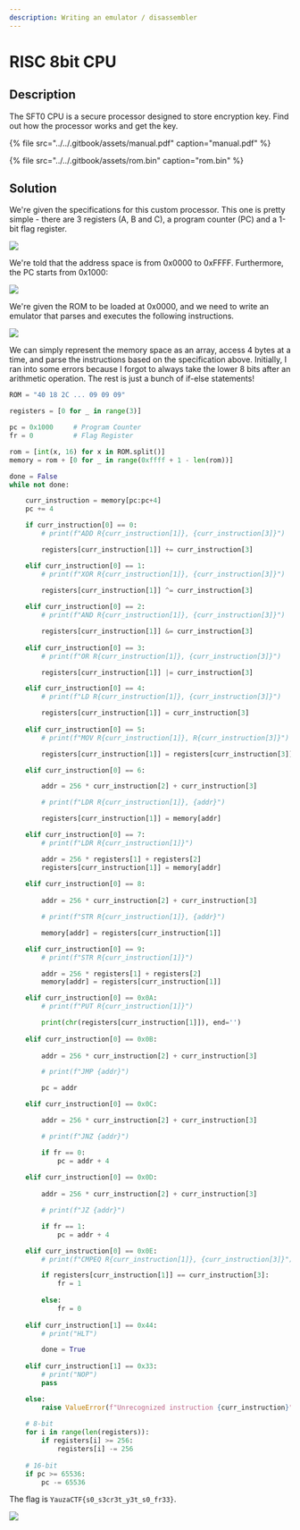 ```yaml
---
description: Writing an emulator / disassembler
---
```


# RISC 8bit CPU

## Description

The SFT0 CPU is a secure processor designed to store encryption key. Find out how the processor works and get the key.

{% file src="../../.gitbook/assets/manual.pdf" caption="manual.pdf" %}

{% file src="../../.gitbook/assets/rom.bin" caption="rom.bin" %}

## Solution

We're given the specifications for this custom processor. This one is pretty simple - there are 3 registers \(A, B and C\), a program counter \(PC\) and a 1-bit flag register.

![](../../.gitbook/assets/screenshot-2021-08-30-at-1.40.29-pm.png)

We're told that the address space is from 0x0000 to 0xFFFF. Furthermore, the PC starts from 0x1000:

![](../../.gitbook/assets/screenshot-2021-08-30-at-1.41.53-pm.png)

We're given the ROM to be loaded at 0x0000, and we need to write an emulator that parses and executes the following instructions.

![](../../.gitbook/assets/screenshot-2021-08-30-at-1.42.26-pm.png)

We can simply represent the memory space as an array, access 4 bytes at a time, and parse the instructions based on the specification above. Initially, I ran into some errors because I forgot to always take the lower 8 bits after an arithmetic operation. The rest is just a bunch of if-else statements!

```python
ROM = "40 18 2C ... 09 09 09"

registers = [0 for _ in range(3)]

pc = 0x1000     # Program Counter
fr = 0          # Flag Register

rom = [int(x, 16) for x in ROM.split()]
memory = rom + [0 for _ in range(0xffff + 1 - len(rom))]

done = False
while not done:

    curr_instruction = memory[pc:pc+4]
    pc += 4

    if curr_instruction[0] == 0:
        # print(f"ADD R{curr_instruction[1]}, {curr_instruction[3]}")

        registers[curr_instruction[1]] += curr_instruction[3]

    elif curr_instruction[0] == 1:
        # print(f"XOR R{curr_instruction[1]}, {curr_instruction[3]}")

        registers[curr_instruction[1]] ^= curr_instruction[3]
    
    elif curr_instruction[0] == 2:
        # print(f"AND R{curr_instruction[1]}, {curr_instruction[3]}")

        registers[curr_instruction[1]] &= curr_instruction[3]
    
    elif curr_instruction[0] == 3:
        # print(f"OR R{curr_instruction[1]}, {curr_instruction[3]}")

        registers[curr_instruction[1]] |= curr_instruction[3]

    elif curr_instruction[0] == 4:
        # print(f"LD R{curr_instruction[1]}, {curr_instruction[3]}")

        registers[curr_instruction[1]] = curr_instruction[3]
    
    elif curr_instruction[0] == 5:
        # print(f"MOV R{curr_instruction[1]}, R{curr_instruction[3]}")

        registers[curr_instruction[1]] = registers[curr_instruction[3]]

    elif curr_instruction[0] == 6:

        addr = 256 * curr_instruction[2] + curr_instruction[3]

        # print(f"LDR R{curr_instruction[1]}, {addr}")

        registers[curr_instruction[1]] = memory[addr]

    elif curr_instruction[0] == 7:
        # print(f"LDR R{curr_instruction[1]}")

        addr = 256 * registers[1] + registers[2]
        registers[curr_instruction[1]] = memory[addr]
    
    elif curr_instruction[0] == 8:
        
        addr = 256 * curr_instruction[2] + curr_instruction[3]

        # print(f"STR R{curr_instruction[1]}, {addr}")

        memory[addr] = registers[curr_instruction[1]]

    elif curr_instruction[0] == 9:
        # print(f"STR R{curr_instruction[1]}")

        addr = 256 * registers[1] + registers[2]      
        memory[addr] = registers[curr_instruction[1]]

    elif curr_instruction[0] == 0x0A:
        # print(f"PUT R{curr_instruction[1]}")

        print(chr(registers[curr_instruction[1]]), end='')
    
    elif curr_instruction[0] == 0x0B:
        
        addr = 256 * curr_instruction[2] + curr_instruction[3]

        # print(f"JMP {addr}")

        pc = addr

    elif curr_instruction[0] == 0x0C:

        addr = 256 * curr_instruction[2] + curr_instruction[3]

        # print(f"JNZ {addr}")

        if fr == 0:
            pc = addr + 4
    
    elif curr_instruction[0] == 0x0D:
        
        addr = 256 * curr_instruction[2] + curr_instruction[3]

        # print(f"JZ {addr}")

        if fr == 1:
            pc = addr + 4

    elif curr_instruction[0] == 0x0E:
        # print(f"CMPEQ R{curr_instruction[1]}, {curr_instruction[3]}")

        if registers[curr_instruction[1]] == curr_instruction[3]:
            fr = 1
        
        else:
            fr = 0
    
    elif curr_instruction[1] == 0x44:
        # print("HLT")

        done = True
    
    elif curr_instruction[1] == 0x33:
        # print("NOP")
        pass

    else:
        raise ValueError(f"Unrecognized instruction {curr_instruction}")
    
    # 8-bit
    for i in range(len(registers)):
        if registers[i] >= 256:
            registers[i] -= 256
    
    # 16-bit
    if pc >= 65536:
        pc -= 65536
```

The flag is `YauzaCTF{s0_s3cr3t_y3t_s0_fr33}`.

![](../../.gitbook/assets/image%20%2870%29.png)

